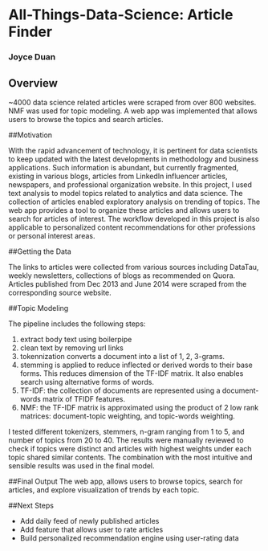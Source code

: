 # All-Things-Data-Science: Article Finder

### Joyce Duan

## Overview
~4000 data science related articles were scraped from over 800 websites. NMF was used for topic modeling.  A web app was implemented that allows users to browse the topics and search articles.   

##Motivation

With the rapid advancement of technology, it is pertinent for data scientists to keep
updated with the latest developments in methodology and business applications. Such
information is abundant, but currently fragmented, existing in various blogs, articles from
LinkedIn influencer articles, newspapers, and professional organization website. In this
project, I used text analysis to model topics related to analytics and
data science. The collection of articles enabled exploratory analysis on trending of
topics. The web app provides a tool to organize these articles and allows users to search for articles of interest. The workflow developed in this project is also applicable to personalized content recommendations for other professions or personal interest areas.

##Getting the Data

The links to articles were collected from various sources including DataTau, weekly newsletters, collections of blogs as recommended on Quora. Articles published from Dec 2013 and June 2014 were scraped from the corresponding source website.

##Topic Modeling

The pipeline includes the following steps:
1. extract body text using boilerpipe
2. clean text by removing url links 
3. tokennization converts a document into a list of 1, 2, 3-grams.
4. stemming is applied to reduce inflected or derived words to their base forms. This reduces dimension of the TF-IDF matrix. It also enables search using alternative forms of words.
5. TF-IDF: the collection of documents are represented using a document-words matrix of TFIDF features.
6. NMF: the TF-IDF matrix is approximated using the product of 2 low rank matrices: document-topic weighting, and topic-words weighting.

I tested different tokenizers, stemmers, n-gram ranging from 1 to 5, and number of topics from 20 to 40. The results were manually reviewed to check if topics were distinct and articles with highest weights under each topic shared similar contents. The combination with the most intuitive and sensible results was used in the final model.

##Final Output
The web app, allows users to browse topics, search for articles, and explore visualization of trends by each topic.

##Next Steps
* Add daily feed of newly published articles
* Add feature that allows user to rate articles
* Build personalized recommendation engine using user-rating data
